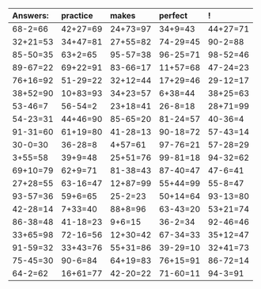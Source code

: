 | Answers: | practice | makes | perfect | ! |
| :--- | :--- | :--- | :--- | :--- |
| 68-2=66 | 42+27=69 | 24+73=97 | 34+9=43 | 44+27=71 | 
| 32+21=53 | 34+47=81 | 27+55=82 | 74-29=45 | 90-2=88 | 
| 85-50=35 | 63+2=65 | 95-57=38 | 96-25=71 | 98-52=46 | 
| 89-67=22 | 69+22=91 | 83-66=17 | 11+57=68 | 47-24=23 | 
| 76+16=92 | 51-29=22 | 32+12=44 | 17+29=46 | 29-12=17 | 
| 38+52=90 | 10+83=93 | 34+23=57 | 6+38=44 | 38+25=63 | 
| 53-46=7 | 56-54=2 | 23+18=41 | 26-8=18 | 28+71=99 | 
| 54-23=31 | 44+46=90 | 85-65=20 | 81-24=57 | 40-36=4 | 
| 91-31=60 | 61+19=80 | 41-28=13 | 90-18=72 | 57-43=14 | 
| 30-0=30 | 36-28=8 | 4+57=61 | 97-76=21 | 57-28=29 | 
| 3+55=58 | 39+9=48 | 25+51=76 | 99-81=18 | 94-32=62 | 
| 69+10=79 | 62+9=71 | 81-38=43 | 87-40=47 | 47-6=41 | 
| 27+28=55 | 63-16=47 | 12+87=99 | 55+44=99 | 55-8=47 | 
| 93-57=36 | 59+6=65 | 25-2=23 | 50+14=64 | 93-13=80 | 
| 42-28=14 | 7+33=40 | 88+8=96 | 63-43=20 | 53+21=74 | 
| 86-38=48 | 41-18=23 | 9+6=15 | 36-2=34 | 92-46=46 | 
| 33+65=98 | 72-16=56 | 12+30=42 | 67-34=33 | 35+12=47 | 
| 91-59=32 | 33+43=76 | 55+31=86 | 39-29=10 | 32+41=73 | 
| 75-45=30 | 90-6=84 | 64+19=83 | 76+15=91 | 86-72=14 | 
| 64-2=62 | 16+61=77 | 42-20=22 | 71-60=11 | 94-3=91 | 
